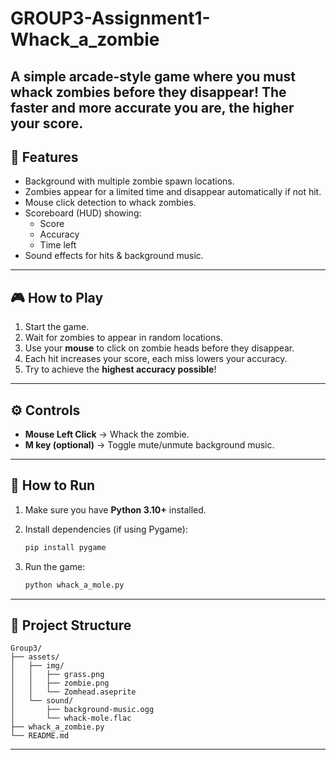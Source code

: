 # GROUP3-Assignment1-Whack_a_zombie

A simple arcade-style game where you must whack zombies before they disappear! The faster and more accurate you are, the higher your score.
---

## 📌 Features

* Background with multiple zombie spawn locations.
* Zombies appear for a limited time and disappear automatically if not hit.
* Mouse click detection to whack zombies.
* Scoreboard (HUD) showing:
  * Score
  * Accuracy 
  * Time left
* Sound effects for hits & background music.

---

## 🎮 How to Play

1. Start the game.
2. Wait for zombies to appear in random locations.
3. Use your **mouse** to click on zombie heads before they disappear.
4. Each hit increases your score, each miss lowers your accuracy.
5. Try to achieve the **highest accuracy possible**!

---

## ⚙️ Controls

* **Mouse Left Click** → Whack the zombie.
* **M key (optional)** → Toggle mute/unmute background music.

---

## 🚀 How to Run

1. Make sure you have **Python 3.10+** installed.
2. Install dependencies (if using Pygame):

   ```bash
   pip install pygame
   ```
3. Run the game:

   ```bash
   python whack_a_mole.py
   ```

---

## 📂 Project Structure

```
Group3/
├── assets/
│   ├── img/
│   │   ├── grass.png
│   │   ├── zombie.png
│   │   └── Zomhead.aseprite
│   └── sound/
│       ├── background-music.ogg
│       └── whack-mole.flac
├── whack_a_zombie.py
└── README.md
```

---

